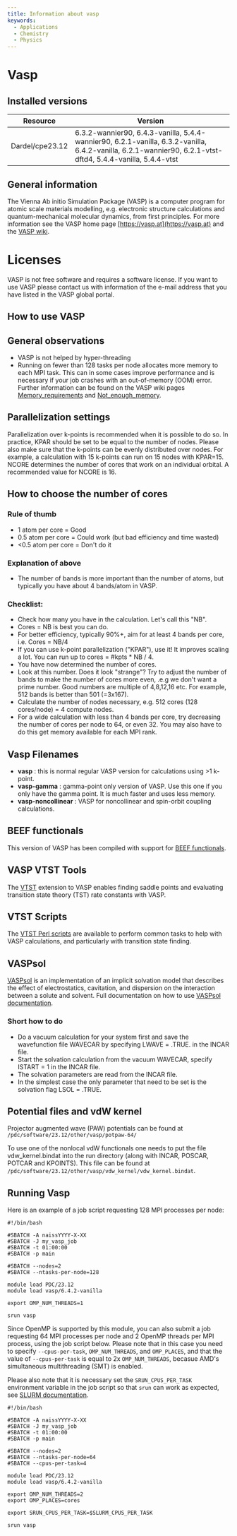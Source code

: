```yaml
---
title: Information about vasp
keywords:
  - Applications
  - Chemistry
  - Physics
---
```

# Vasp

## Installed versions

| Resource | Version |
|---|---|
| Dardel/cpe23.12 | 6.3.2-wannier90, 6.4.3-vanilla, 5.4.4-wannier90, 6.2.1-vanilla, 6.3.2-vanilla, 6.4.2-vanilla, 6.2.1-wannier90, 6.2.1-vtst-dftd4, 5.4.4-vanilla, 5.4.4-vtst |

## General information

The Vienna Ab initio Simulation Package (VASP) is a computer program for atomic
scale materials modelling, e.g. electronic structure calculations and
quantum-mechanical molecular dynamics, from first principles.
For more information see the VASP home page [https://vasp.at](https://vasp.at)
and the [VASP wiki](https://www.vasp.at/wiki).

# Licenses
VASP is not free software and requires a software license.
If you want to use VASP please contact us with information
of the e-mail address that you have listed in the VASP global portal.

## How to use VASP

## General observations
- VASP is not helped by hyper-threading
- Running on fewer than 128 tasks per node allocates more memory to each MPI task. This can in some cases improve performance and is necessary if your job crashes with an out-of-memory (OOM) error. Further information can be found on the VASP wiki pages [Memory_requirements](https://www.vasp.at/wiki/index.php/Memory_requirements) and [Not_enough_memory](https://www.vasp.at/wiki/index.php/Not_enough_memory).

## Parallelization settings
Parallelization over k-points is recommended when it is possible to do so. In practice,
KPAR should be set to be equal to the number of nodes. Please also make sure that the
k-points can be evenly distributed over nodes. For example, a calculation with 15 k-points
can run on 15 nodes with KPAR=15. NCORE determines the number of cores that work on an
individual orbital. A recommended value for NCORE is 16.

## How to choose the number of cores
### Rule of thumb
- 1 atom per core = Good
- 0.5 atom per core = Could work (but bad efficiency and time wasted)
- <0.5 atom per core = Don't do it
### Explanation of above
- The number of bands is more important than the number of atoms, but typically
you have about 4 bands/atom in VASP.

### Checklist:
- Check how many you have in the calculation. Let's call this "NB".
- Cores = NB is best you can do.
- For better efficiency, typically 90%+, aim for at least 4 bands per core, i.e. Cores = NB/4
- If you can use k-point parallelization ("KPAR"), use it! It improves scaling a lot. You can run up to cores = #kpts * NB / 4.
- You have now determined the number of cores.
- Look at this number. Does it look "strange"? Try to adjust the number of
bands to make the number of cores more even, .e.g we don't want a prime number.
Good numbers are multiple of 4,8,12,16 etc. For example, 512 bands is better
than 501 (=3x167).
- Calculate the number of nodes necessary, e.g. 512 cores (128 cores/node) = 4 compute nodes.
- For a wide calculation with less than 4 bands per core, try decreasing the
  number of cores per node to 64, or even 32. You may also have to do this get
  memory available for each MPI rank.

## Vasp Filenames
- **vasp** : this is normal regular VASP version for calculations using >1 k-point.
- **vasp-gamma** : gamma-point only version of VASP. Use this one if you only have the gamma point. It is much faster and uses less memory.
- **vasp-noncollinear** : VASP for noncollinear and spin-orbit coupling calculations.

## BEEF functionals
This version of VASP has been compiled with support for [BEEF functionals](https://confluence.slac.stanford.edu/display/SUNCAT/BEEF+Functional+Software).

## VASP VTST Tools
The [VTST](http://theory.cm.utexas.edu/vtsttools) extension to VASP enables finding saddle points and evaluating
transition state theory (TST) rate constants with VASP.

## VTST Scripts
The [VTST Perl scripts](https://theory.cm.utexas.edu/vtsttools/scripts.html) are available to perform common tasks to
help with VASP calculations, and particularly with transition state finding.

## VASPsol
[VASPsol](https://github.com/henniggroup/VASPsol) is an implementation of an implicit solvation model that describes the effect of electrostatics, cavitation, and dispersion on the interaction between a solute and solvent.
Full documentation on how to use [VASPsol documentation](https://github.com/henniggroup/VASPsol/blob/master/docs/USAGE.md).
### Short how to do
- Do a vacuum calculation for your system first and save the wavefunction file WAVECAR by specifying LWAVE = .TRUE. in the INCAR file.
- Start the solvation calculation from the vacuum WAVECAR, specify ISTART = 1 in the INCAR file.
- The solvation parameters are read from the INCAR file.
- In the simplest case the only parameter that need to be set is the solvation flag LSOL = .TRUE.

## Potential files and vdW kernel
Projector augmented wave (PAW) potentials can be found at ``/pdc/software/23.12/other/vasp/potpaw-64/``

To use one of the nonlocal vdW functionals one needs to put the file vdw_kernel.bindat into the run directory (along with INCAR, POSCAR, POTCAR and KPOINTS). This file can be found at ``/pdc/software/23.12/other/vasp/vdw_kernel/vdw_kernel.bindat``.

## Running Vasp
Here is an example of a job script requesting 128 MPI processes per node:
```
#!/bin/bash

#SBATCH -A naissYYYY-X-XX
#SBATCH -J my_vasp_job
#SBATCH -t 01:00:00
#SBATCH -p main

#SBATCH --nodes=2
#SBATCH --ntasks-per-node=128

module load PDC/23.12
module load vasp/6.4.2-vanilla

export OMP_NUM_THREADS=1

srun vasp
```
Since OpenMP is supported by this module, you can also submit a job
requesting 64 MPI processes per node and 2 OpenMP threads per MPI
process, using the job script below. Please note that in this case
you need to specify ``--cpus-per-task``, ``OMP_NUM_THREADS``, and ``OMP_PLACES``,
and that the value of ``--cpus-per-task`` is equal to 2x ``OMP_NUM_THREADS``,
becasue AMD's simultaneous multithreading (SMT) is enabled.

Please also note that it is necessary set the ``SRUN_CPUS_PER_TASK``
environment variable in the job script so that ``srun`` can work as expected,
see [SLURM documentation](https://slurm.schedmd.com/srun.html).
```
#!/bin/bash

#SBATCH -A naissYYYY-X-XX
#SBATCH -J my_vasp_job
#SBATCH -t 01:00:00
#SBATCH -p main

#SBATCH --nodes=2
#SBATCH --ntasks-per-node=64
#SBATCH --cpus-per-task=4

module load PDC/23.12
module load vasp/6.4.2-vanilla

export OMP_NUM_THREADS=2
export OMP_PLACES=cores

export SRUN_CPUS_PER_TASK=$SLURM_CPUS_PER_TASK

srun vasp
```

